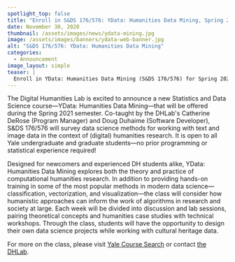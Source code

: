 ```yaml
---
spotlight_top: false
title: "Enroll in S&DS 176/576: YData: Humanities Data Mining, Spring 2021"
date: November 30, 2020
thumbnail: /assets/images/news/ydata-mining.jpg
image: /assets/images/banners/ydata-web-banner.jpg
alt: "S&DS 176/576: YData: Humanities Data Mining"
categories:
  - Announcement
image_layout: simple
teaser: |
  Enroll in YData: Humanities Data Mining (S&DS 176/576) for Spring 2021! This new course will offer a survey of data science methods while tackling theoretical questions at the heart of the (digital) humanities. 
---
```


The Digital Humanities Lab is excited to announce a new Statistics and Data Science course—YData: Humanities Data Mining—that will be offered during the Spring 2021 semester. Co-taught by the DHLab's Catherine DeRose (Program Manager) and Doug Duhaime (Software Developer), S&DS 176/576 will survey data science methods for working with text and image data in the context of (digital) humanities research. It is open to all Yale undergraduate and graduate students—no prior programming or statistical experience required!
 
Designed for newcomers and experienced DH students alike, YData: Humanities Data Mining explores both the theory and practice of computational humanities research. In addition to providing hands-on training in some of the most popular methods in modern data science—classification, vectorization, and visualization—the class will consider how humanistic approaches can inform the work of algorithms in research and society at large. Each week will be divided into discussion and lab sessions, pairing theoretical concepts and humanities case studies with technical workshops. Through the class, students will have the opportunity to design their own data science projects while working with cultural heritage data.
 
For more on the class, please visit <a href='https://courses.yale.edu/?keyword=humanities%20data%20mining&srcdb=guide2020' target='_blank'>Yale Course Search</a> or contact [the DHLab](mailto:dhlab@yale.edu).
